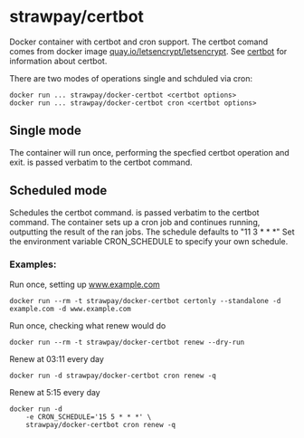 strawpay/certbot
======================

Docker container with certbot and  cron support. The certbot comand comes from docker image [quay.io/letsencrypt/letsencrypt](https://quay.io/letsencrypt/letsencrypt). See [certbot](https://certbot.eff.org/) for information about certbot.

There are two modes of operations single and schduled via cron:

    docker run ... strawpay/docker-certbot <certbot options>
    docker run ... strawpay/docker-certbot cron <certbot options>

## Single mode
The container will run once, performing the specfied certbot operation and exit.
<certbot options> is passed verbatim to the certbot command.

## Scheduled mode
Schedules the certbot command. <certbot options> is passed verbatim to the certbot command.
The container sets up a cron job and continues running, outputting the result of the ran jobs.
The schedule defaults to "11 3 * * *"
Set the environment variable CRON_SCHEDULE to specify your own schedule.

### Examples:

Run once, setting up www.example.com

    docker run --rm -t strawpay/docker-certbot certonly --standalone -d example.com -d www.example.com

Run once, checking what renew would do

    docker run --rm -t strawpay/docker-certbot renew --dry-run

Renew at 03:11 every day

    docker run -d strawpay/docker-certbot cron renew -q

Renew at 5:15 every day 

    docker run -d 
    	-e CRON_SCHEDULE='15 5 * * *' \
    	strawpay/docker-certbot cron renew -q

